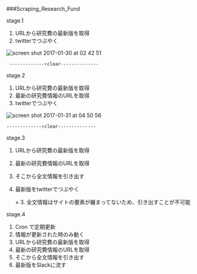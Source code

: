 ###Scraping_Research_Fund

stage.1

1. URLから研究費の最新版を取得
2. twitterでつぶやく


![screen shot 2017-01-30 at 02 42 51](https://cloud.githubusercontent.com/assets/17031124/22406405/082b495a-e696-11e6-88ce-ae01bf60e511.png)

     -------------↑clear--------------


stage.2

1. URLから研究費の最新版を取得
2. 最新の研究費情報のURLを取得
3. twitterでつぶやく


![screen shot 2017-01-31 at 04 50 56](https://cloud.githubusercontent.com/assets/17031124/22438787/9a47077c-e770-11e6-94bf-e94a0360d8f6.png)

	-------------↑clear--------------


stage.3

1. URLから研究費の最新版を取得
2. 最新の研究費情報のURLを取得
3. そこから全文情報を引き出す
4. 最新版をtwitterでつぶやく

	× 3. 全文情報はサイトの要素が纏まってないため、引き出すことが不可能


stage.4

1. Cron で定期更新
2. 情報が更新された時のみ動く
3. URLから研究費の最新版を取得
4. 最新の研究費情報のURLを取得
5. そこから全文情報を引き出す
6. 最新版をSlackに流す



